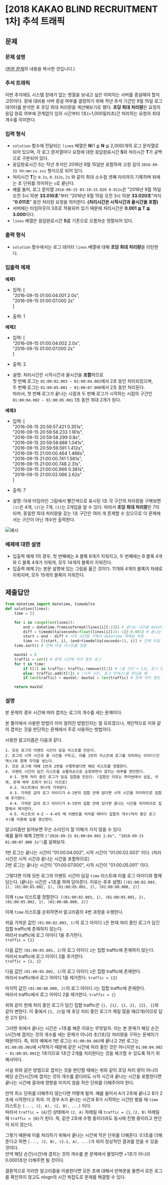 # [2018 KAKAO BLIND RECRUITMENT 1차] 추석 트래픽
## 문제
### 문제 설명
([원본 문제](https://programmers.co.kr/learn/courses/30/lessons/17676)의 내용을 복사한 것입니다.)

### 추석 트래픽

이번 추석에도 시스템 장애가 없는 명절을 보내고 싶은 어피치는 서버를 증설해야 할지 고민이다. 
장애 대비용 서버 증설 여부를 결정하기 위해 작년 추석 기간인 9월 15일 로그 데이터를 분석한 후 초당 최대 처리량을 계산해보기로 했다. 
<b>초당 최대 처리량</b>은 요청의 응답 완료 여부에 관계없이 임의 시간부터 1초(=1,000밀리초)간 처리하는 요청의 최대 개수를 의미한다.

### 입력 형식
* `solution` 함수에 전달되는 `lines` 배열은 <b>N</b>(1 ≦ <b>N</b> ≦ 2,000)개의 로그 문자열로 되어 있으며, 각 로그 문자열마다 요청에 대한 응답완료시간 <b>S</b>와 처리시간 <b>T</b>가 공백으로 구분되어 있다.
* 응답완료시간 S는 작년 추석인 2016년 9월 15일만 포함하여 고정 길이 `2016-09-15 hh:mm:ss.sss` 형식으로 되어 있다.
* 처리시간 <b>T</b>는 `0.1s`, `0.312s`, `2s` 와 같이 최대 소수점 셋째 자리까지 기록하며 뒤에는 초 단위를 의미하는 `s`로 끝난다.
* 예를 들어, 로그 문자열 `2016-09-15 03:10:33.020 0.011s`은 "2016년 9월 15일 오전 3시 10분 <b>33.010초</b>"부터 "2016년 9월 15일 오전 3시 10분 <b>33.020초</b>"까지 "<b>0.011초</b>" 동안 처리된 요청을 의미한다. <b>(처리시간은 시작시간과 끝시간을 포함)</b>
* 서버에는 타임아웃이 3초로 적용되어 있기 때문에 처리시간은 <b>0.001 ≦ T ≦ 3.000</b>이다.
* `lines` 배열은 응답완료시간 <b>S</b>를 기준으로 오름차순 정렬되어 있다.

### 출력 형식
* `solution` 함수에서는 로그 데이터 `lines` 배열에 대해 <b>초당 최대 처리량</b>을 리턴한다.

### 입출력 예제
**예제1**

* 입력: [  
"2016-09-15 01:00:04.001 2.0s",  
"2016-09-15 01:00:07.000 2s"  
]

* 출력: 1

**예제2**

* 입력: [  
"2016-09-15 01:00:04.002 2.0s",  
"2016-09-15 01:00:07.000 2s"  
]

* 출력: 2

* 설명: 처리시간은 시작시간과 끝시간을 <b>포함</b>하므로  
첫 번째 로그는 `01:00:02.003 ~ 01:00:04.002`에서 2초 동안 처리되었으며,  
두 번째 로그는 `01:00:05.001 ~ 01:00:07.000`에서 2초 동안 처리된다.  
따라서, 첫 번째 로그가 끝나는 시점과 두 번째 로그가 시작하는 시점의 구간인 `01:00:04.002 ~ 01:00:05.001` 1초 동안 최대 2개가 된다.

**예제3**

* 입력: [  
"2016-09-15 20:59:57.421 0.351s",  
"2016-09-15 20:59:58.233 1.181s",  
"2016-09-15 20:59:58.299 0.8s",  
"2016-09-15 20:59:58.688 1.041s",  
"2016-09-15 20:59:59.591 1.412s",  
"2016-09-15 21:00:00.464 1.466s",  
"2016-09-15 21:00:00.741 1.581s",  
"2016-09-15 21:00:00.748 2.31s",  
"2016-09-15 21:00:00.966 0.381s",  
"2016-09-15 21:00:02.066 2.62s"  
]

* 출력: 7

* 설명: 아래 타임라인 그림에서 빨간색으로 표시된 1초 각 구간의 처리량을 구해보면 `(1)`은 4개, `(2)`는 7개, `(3)`는 2개임을 알 수 있다. 따라서 <b>초당 최대 처리량</b>은 7이 되며, 동일한 최대 처리량을 갖는 1초 구간은 여러 개 존재할 수 있으므로 이 문제에서는 구간이 아닌 개수만 출력한다.

![예시](https://user-images.githubusercontent.com/77680436/117565666-639e7980-b0ed-11eb-9fdd-95949797489f.png)

### 예제에 대한 설명
* 입출력 예제 1의 경우, 첫 번째에는 A 블록 6개가 지워지고, 두 번째에는 B 블록 4개와 C 블록 4개가 지워져, 모두 14개의 블록이 지워진다.
* 입출력 예제 2는 본문 설명에 있는 그림을 옮긴 것이다. 11개와 4개의 블록이 차례로 지워지며, 모두 15개의 블록이 지워진다.

## 제출답안
```python
from datetime import datetime, timedelta
def solution(lines):
    time = []

    for i in range(len(lines)):
        end = datetime.fromisoformat(lines[i][:23]) # 끝나는 시간을 datetime 객체로 저장
        diff = timedelta(seconds=float(lines[i][24:-1])-0.001) # 끝나는 시간과 시작 시간의 차이(0.001을 뺀 것은 처리시간은 시작시간과 끝시간을 포함하므로)
        start = end - diff # 시작 시간을 구해서 datetime 객체로 저장
        time += [(start, i), (end+timedelta(seconds=1), i)] # 전체 타임 리스트에 로그를 나타내는 인덱스와 함께 시작 시간, 끝 시간+1초를 넣음
    time.sort() # 전체 타임 리스트를 정렬

    maxVal = 0
    traffic = set() # 현재 시간에 처리 중인 로그
    for t in time:
        if t[1] in traffic: traffic.remove(t[1]) # (끝 시간 + 1초, 로그 인덱스)를 만났을 때
        else: traffic.add(t[1]) # (시작 시간, 로그 인덱스)를 만났을 때
        if len(traffic) > maxVal: maxVal = len(traffic) # 현재 처리 중인 로그가 가장 많다면 정답 갱신

    return maxVal
```
### 설명
본 문제의 경우 시간에 따라 겹치는 로그의 개수를 세는 문제이다.

본 풀이에서 사용한 방법이 이미 알려진 방법인지는 잘 모르겠으나, 개인적으로 이와 같이 겹치는 것을 판단하는 문제에서 주로 사용하는 방법이다.

사용한 알고리즘은 다음과 같다.
```
1. 모든 로그의 이벤트 시간이 담길 리스트를 만든다.
2. 로그의 시작 시간과 끝 시간을 구하고, 이를 1번의 리스트에 로그를 의미하는 아이디(인덱스)와 함께 각각을 넣는다.
3. 모든 로그에 대해 1번과 2번을 수행하였다면 해당 리스트를 정렬한다.
4. 이벤트 시간이 담긴 리스트를 오름차순으로 순회하면서 겹치는 여부를 판단한다.  
  4-1. 현재 처리 중인 로그가 담길 집합을 만든다. (집합인 이유는 파이썬에서 삽입, 삭제, 존재 여부 조회가 O(1) 이므로)  
  4-2. 리스트에서 하나씩 가져온다.  
  4-3. 가져온 값의 로그 아이디가 4-1번의 집합 안에 없다면 시작 시간을 의미하므로 집합에 추가한다.  
  4-4. 가져온 값의 로그 아이디가 4-1번의 집합 안에 있다면 끝나는 시간을 의미하므로 집합에서 제거한다.  
  4-5. 리스트의 4-2 ~ 4-4의 매 이벤트를 처리할 때마다 집합의 개수(처리 중인 로그 수)를 이용해 답을 갱신한다.
```

알고리즘만 읽어보면 무슨 소리인지 잘 이해가 가지 않을 수 있다.  
예를 들어 예제 2번의 `["2016-09-15 01:00:04.002 2.0s", "2016-09-15 01:00:07.000 2s"]`를 살펴보자.

1번 로그는 끝나는 시간이 "01:00:04.002", 시작 시간이 "01:00:02.003" 이다. (처리 시간은 시작 시간과 끝나는 시간을 포함하므로)  
2번 로그는 끝나는 시간이 "01:00:07.000", 시작 시간이 "01:00:05.001" 이다.

그렇다면 이제 모든 로그의 이벤트 시간이 담길 `time` 리스트에 이를 로그 아이디와 함께 담는다. (끝나는 시간은 +1초를 하여 담아준다. 이유는 추후 설명)
`[(01:00:02.003, 1), (01:00:05.002, 1), (01:00:05.001, 2), (01:00:08.000, 2)]`

이제 `time` 리스트를 정렬한다.
`[(01:00:02.003, 1), (01:00:05.001, 2), (01:00:05.002, 1), (01:00:08.000, 2)]`

이제 `time` 리스트를 순회하면서 알고리즘의 4번 과정을 수행한다.

처음 가져온 값인 `(01:00:02.003, 1)`의 로그 아이디 `1`은 현재 처리 중인 로그가 담긴 집합 traffic에 존재하지 않는다.  
따라서 traffic에 로그 아이디 1을 추가한다.  
`traffic = {1}`

다음 값인 `(01:00:05.001, 2)`의 로그 아이디 `2`는 집합 traffic에 존재하지 않는다.  
따라서 traffic에 로그 아이디 2를 추가한다.  
`traffic = {1, 2}`

다음 값인 `(01:00:05.002, 1)`의 로그 아이디 `1`은 집합 traffic에 존재한다.  
따라서 traffic에서 로그 아이디 1을 제거한다.
`traffic = {2}`

마지막 값인 `(01:00:08.000, 2)`의 로그 아이디 `2`는 집합 traffic에 존재한다.  
따라서 traffic에서 로그 아이디 2을 제거한다.
`traffic = {}`

위와 같이 현재 처리 중인 로그가 담긴 집합 traffic은 `{}, {1}, {1, 2}, {2}, {}`와 같이 변한다. 이 중에서 `{1, 2}`일 때 초당 처리 중인 로그가 제일 많을 때(2개)이므로 답은 2가 된다.

그러면 위에서 끝나는 시간은 +1초를 해준 이유는 무엇일까. 이는 본 문제가 해당 순간(시간)에 겹치는 것의 개수를 세는 문제가 아니라 초(1초)당 처리량을 구하는 문제이기 때문이다.
즉, 위의 예에서 1번 로그는 `01:00:04.002`에 끝나고 2번 로그는 `01:00:05.001`에 시작하기 때문에 같은 시간에 처리 중인 것은 아니지만 `01:00:04.002 ~ 01:00:05.001`는 1초이므로 1초간 2개를 
처리한다는 것을 체크할 수 있도록 하기 위해서이다.

사실 위와 같은 방법으로 겹치는 것을 판단할 때에는 위와 같이 초당 처리 량이 아니라 해당 순간(시간)에 겹치는 것의 개수를 묻더라도 시작 시간과 끝나는 시간을 포함한다면 끝나는 시간에 
결과에 영향을 미치지 않을 작은 단위를 더해주어야 한다.

만약 최소 단위를 더해주지 않는다면 어떻게 될까. 
예를 들어서 A가 2초에 끝나고 B가 2초에 시작한다고 하자. 이 경우 A가 끝나는 시간과 B가 시작하는 시간만 봤을 때 `time` 리스트는 `[..., (2, A), (2, B), ...]` 이다.  
따라서 `traffic = {A}`인 상태에서 `(2, A)` 차례일 때 `traffic = {}`, `(2, B)` 차례일 때 `traffic = {B}`가 된다. 즉, 같은 2초에 수행 중이더라도 동시에 진행 중이라고 판단이 되지 않는다.  

그렇기 때문에 이를 처리하기 위해서 끝나는 시간에 작은 단위를 더해준다. 0.1초를 더해준다고 하면 `[..., (2, B), (2.1, A), ...]`가 되어 정상적인 결과를 얻을 수 있을 것이다.  
만약 해당 순간(시간)에 겹치는 것의 개수를 본 문제에서 물었다면 +1초가 아니라 0.0001초만 더해주면 될 것이다.

결론적으로 이러한 알고리즘을 이용한다면 모든 초에 대해서 반복문을 돌면서 모든 로그를 확인하지 않고도 nlogn의 시간 복잡도로 문제를 해결할 수 있다.
